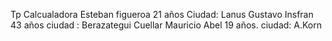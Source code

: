 Tp Calcualadora
Esteban figueroa 21 años Ciudad: Lanus
Gustavo Insfran 43 años ciudad : Berazategui
Cuellar Mauricio Abel 19 años. ciudad: A.Korn
